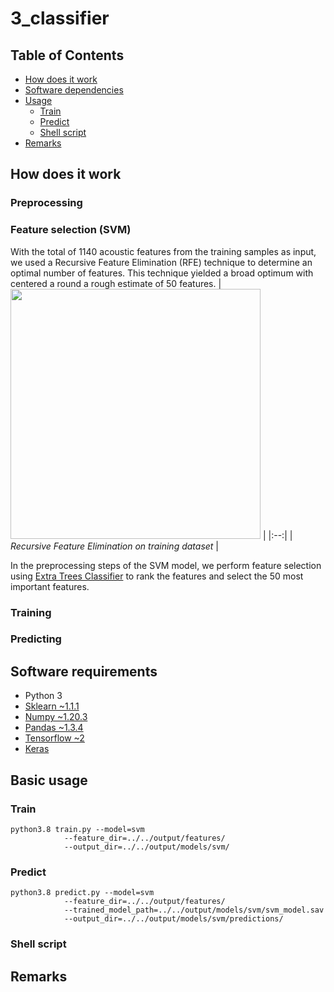 # 3_classifier

## Table of Contents

- [How does it work](#how-does-it-work)
- [Software dependencies](#software-requirements)
- [Usage](#basic-usage)
    - [Train](#train)
    - [Predict](#predict)
    - [Shell script](#shell-script)
- [Remarks](#remarks)

## How does it work

### Preprocessing

### Feature selection (SVM)
With the total of 1140 acoustic features from the training samples as input, we used a Recursive Feature Elimination (RFE) technique to determine an optimal number of features. This technique yielded a broad optimum with centered a round a rough estimate of 50 features.
| <img src="/results/RFE.png" width="400" /> | 
|:--:| 
| *Recursive Feature Elimination on training dataset* |

In the preprocessing steps of the SVM model, we perform feature selection using [Extra Trees Classifier](https://scikit-learn.org/stable/modules/generated/sklearn.ensemble.ExtraTreesClassifier.html) to rank the features and select the 50 most important features.


### Training


### Predicting



## Software requirements

- Python 3
- [Sklearn ~1.1.1](https://scikit-learn.org/)
- [Numpy ~1.20.3](https://numpy.org/)
- [Pandas ~1.3.4](https://pandas.pydata.org)
- [Tensorflow ~2](https://www.tensorflow.org)
- [Keras](https://keras.io/)


## Basic usage


### Train

```
python3.8 train.py --model=svm
            --feature_dir=../../output/features/
            --output_dir=../../output/models/svm/
```

### Predict

```
python3.8 predict.py --model=svm
            --feature_dir=../../output/features/
            --trained_model_path=../../output/models/svm/svm_model.sav
            --output_dir=../../output/models/svm/predictions/
```


### Shell script


## Remarks



